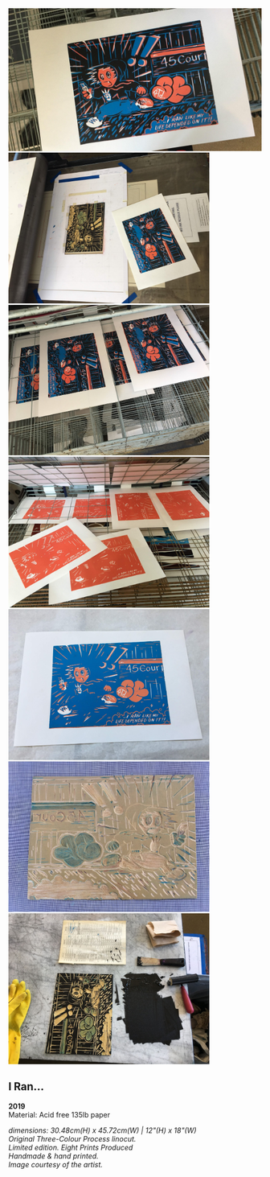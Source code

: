 <img src = "images/IMG_6962.jpg" width="800" >
<br>
<img src = "images/IMG_6963.jpg" width="400" >&nbsp;&nbsp;<img src = "images/IMG_6964.jpg" width="400" >
<img src = "images/IMG_6949.jpg" width="400" >&nbsp;&nbsp;<img src = "images/IMG_6953.jpg" width="400" >
<img src = "images/IMG_6959.jpg" width="400" >&nbsp;&nbsp;<img src = "images/IMG_6960.jpg" width="400" >
 
## I Ran...
**2019**<br>
Material: Acid free 135lb paper <br>

*dimensions: 30.48cm(H) x 45.72cm(W)  |  12"(H) x 18"(W)* <br>
*Original Three-Colour Process linocut.* <br> 
*Limited edition. Eight Prints Produced* <br>
*Handmade & hand printed.* <br>
*Image courtesy of the artist.* <br>
